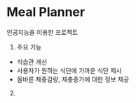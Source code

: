 # Meal Planner
인공지능을 이용한 프로젝트
1. 주요 기능
- 식습관 개선
- 사용자가 원하는 식단에 가까운 식단 제시
- 올바른 체중감량, 제충증가에 대한 정보 제공
2. 
